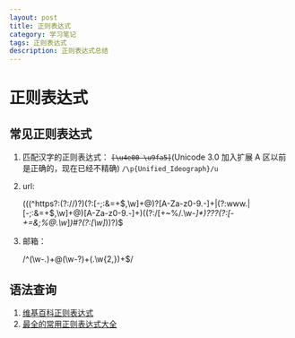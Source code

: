 ```yaml
---
layout: post
title: 正则表达式
category: 学习笔记
tags: 正则表达式
description: 正则表达式总结
---
```

# 正则表达式
## 常见正则表达式
1. 匹配汉字的正则表达式： 
    <code style="text-decoration: line-through;">[\u4e00-\u9fa5]</code>(Unicode 3.0 加入扩展 A 区以前是正确的，现在已经不精确)
    <code>/\p{Unified_Ideograph}/u</code>

2. url: 

    (((^https?:(?:\/\/)?)(?:[-;:&=\+\$,\w]+@)?[A-Za-z0-9.-]+|(?:www.|[-;:&=\+\$,\w]+@)[A-Za-z0-9.-]+)((?:\/[\+~%\/.\w-_]*)?\??(?:[-\+=&;%@.\w_]*)#?(?:[\w]*))?)$

3. 邮箱：

    /^(\w-*\.*)+@(\w-?)+(\.\w{2,})+$/

## 语法查询
1. [维基百科正则表达式](https://zh.wikipedia.org/wiki/%E6%AD%A3%E5%88%99%E8%A1%A8%E8%BE%BE%E5%BC%8F)
2. [最全的常用正则表达式大全](http://www.cnblogs.com/zxin/archive/2013/01/26/2877765.html)
